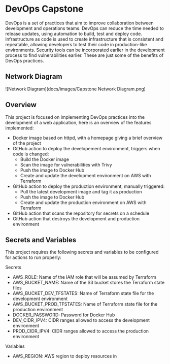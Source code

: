 # DevOps Capstone

DevOps is a set of practices that aim to improve collaboration between development and operations teams. DevOps can reduce the time needed to release updates, using automation to build, test and deploy code. Infrastructure as code is used to create infrastructure that is consistent and repeatable, allowing developers to test their code in production-like environments. Security tools can be incorporated earlier in the development process to find vulnerabilities earlier. These are just some of the benefits of DevOps practices.

## Network Diagram

![Network Diagram](docs/images/Capstone Network Diagram.png)

## Overview

This project is focused on implementing DevOps practices into the development of a web application, here is an overview of the features implemented:

- Docker image based on httpd, with a homepage giving a brief overview of the project
- GitHub action to deploy the developement environment, triggers when code is changed:
  - Build the Docker image
  - Scan the image for vulnerabilities with Trivy
  - Push the image to Docker Hub
  - Create and update the development environment on AWS with Terraform
- GitHub action to deploy the production environment, manually triggered:
  - Pull the latest development image and tag it as production
  - Push the image to Docker Hub
  - Create and update the production environment on AWS with Terraform
- GitHub action that scans the repository for secrets on a schedule
- GitHub action that destroys the development and production environment

## Secrets and Variables

This project requires the following secrets and variables to be configured for actions to run properly:

Secrets
- AWS_ROLE: Name of the IAM role that will be assumed by Terraform
- AWS_BUCKET_NAME: Name of the S3 bucket stores the Terraform state files
- AWS_BUCKET_DEV_TFSTATES: Name of Terraform state file for the development environment
- AWS_BUCKET_PROD_TFSTATES: Name of Terraform state file for the production environment
- DOCKER_PASSWORD: Password for Docker Hub
- DEV_CIDR_IPV4: CIDR ranges allowed to access the development environment
- PROD_CIDR_IPV4: CIDR ranges allowed to access the production environment

Variables
- AWS_REGION: AWS region to deploy resources in